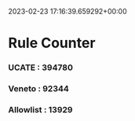 2023-02-23 17:16:39.659292+00:00
# Rule Counter 
 ### UCATE : 394780

 ### Veneto : 92344

 ### Allowlist : 13929